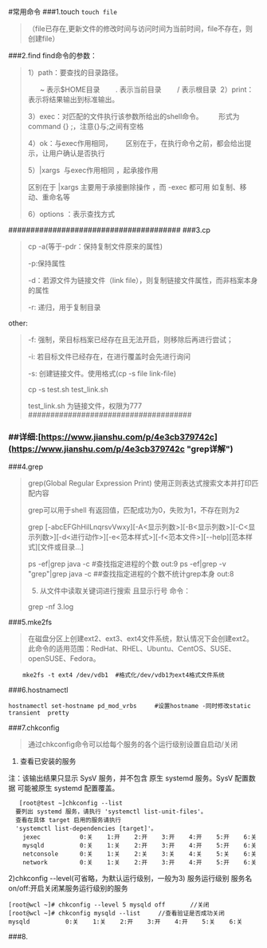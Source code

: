#常用命令
###1.touch
`touch file`
>  （file已存在,更新文件的修改时间与访问时间为当前时间，file不存在，则创建file）

###2.find
find命令的参数：

> 1）path：要查找的目录路径。 
> 
>       ~ 表示$HOME目录
>        . 表示当前目录
>        / 表示根目录 
> 2）print：表示将结果输出到标准输出。 
> 
> 3）exec：对匹配的文件执行该参数所给出的shell命令。 
>       形式为command {} \;，注意{}与\;之间有空格 
> 
> 4）ok：与exec作用相同，
>       区别在于，在执行命令之前，都会给出提示，让用户确认是否执行 
> 
> 5）|xargs  与exec作用相同 ，起承接作用
> 
> 区别在于 |xargs 主要用于承接删除操作 ，而 -exec 都可用 如复制、移动、重命名等
> 
> 6）options ：表示查找方式

#######################################
###3.cp
> cp -a(等于-pdr：保持复制文件原来的属性)
> 
> -p:保持属性
> 
> -d：若源文件为链接文件（link file），则复制链接文件属性，而非档案本身的属性
> 
> -r: 递归，用于复制目录

other:
> 
> -f: 强制，荣目标档案已经存在且无法开启，则移除后再进行尝试；
> 
> -i: 若目标文件已经存在，在进行覆盖时会先进行询问
> 
> -s: 创建链接文件。使用格式(cp -s file link-file)
> 
> cp -s test.sh test_link.sh
> 
> test_link.sh 为链接文件，权限为777
#####################################
### ##详细:[https://www.jianshu.com/p/4e3cb379742c](https://www.jianshu.com/p/4e3cb379742c "grep详解")
###4.grep
> grep(Global Regular Expression Print) 使用正则表达式搜索文本并打印匹配内容
> 
> grep可以用于shell 有返回值，匹配成功为0，失败为1，不存在则为2
> 
> grep [-abcEFGhHilLnqrsvVwxy][-A<显示列数>][-B<显示列数>][-C<显示列数>][-d<进行动作>][-e<范本样式>][-f<范本文件>][--help][范本样式][文件或目录...]
> 
> ps -ef|grep java -c  #查找指定进程的个数
> out:9
> ps -ef|grep -v "grep"|grep java -c    ##查找指定进程的个数不统计grep本身
> out:8
> 
> 5. 从文件中读取关键词进行搜索 且显示行号
> 命令：
> 
> grep -nf 3.log


###5.mke2fs 



> 在磁盘分区上创建ext2、ext3、ext4文件系统，默认情况下会创建ext2。此命令的适用范围：RedHat、RHEL、Ubuntu、CentOS、SUSE、openSUSE、Fedora。

        mke2fs -t ext4 /dev/vdb1  #格式化/dev/vdb1为ext4格式文件系统


###6.hostnamectl

    hostnamectl set-hostname pd_mod_vrbs     #设置hostname -同时修改static  transient  pretty

###7.chkconfig

> 通过chkconfig命令可以给每个服务的各个运行级别设置自启动/关闭

1) 查看已安装的服务

注：该输出结果只显示 SysV 服务，并不包含
原生 systemd 服务。SysV 配置数据
可能被原生 systemd 配置覆盖。 

       [root@test ~]chkconfig --list
      要列出 systemd 服务，请执行 'systemctl list-unit-files'。
      查看在具体 target 启用的服务请执行
      'systemctl list-dependencies [target]'。
        jexec           0:关    1:开    2:开    3:开    4:开    5:开    6:关
        mysqld          0:关    1:关    2:开    3:开    4:开    5:开    6:关
        netconsole      0:关    1:关    2:关    3:关    4:关    5:关    6:关
        network         0:关    1:关    2:开    3:开    4:开    5:开    6:关
 
2)chkconfig --level(可省略，为默认运行级别，一般为3) 服务运行级别 服务名 on/off:开启关闭某服务运行级别的服务

    [root@wcl ~]# chkconfig --level 5 mysqld off       //关闭
    [root@wcl ~]# chkconfig mysqld --list     //查看验证是否成功关闭  
    mysqld          0:关    1:关    2:开    3:开    4:开    5:关    6:关

###8.